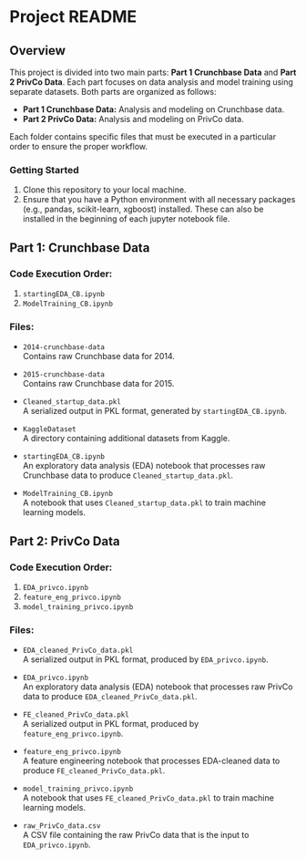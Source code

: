 # Project README

## Overview

This project is divided into two main parts: **Part 1 Crunchbase Data** and **Part 2 PrivCo Data**. Each part focuses on data analysis and model training using separate datasets. Both parts are organized as follows:

- **Part 1 Crunchbase Data:** Analysis and modeling on Crunchbase data.
- **Part 2 PrivCo Data:** Analysis and modeling on PrivCo data.

Each folder contains specific files that must be executed in a particular order to ensure the proper workflow.

### Getting Started

1. Clone this repository to your local machine.
2. Ensure that you have a Python environment with all necessary packages (e.g., pandas, scikit-learn, xgboost) installed. These can also be installed in the beginning of each jupyter notebook file. 

## Part 1: Crunchbase Data

### Code Execution Order:
1. `startingEDA_CB.ipynb`
2. `ModelTraining_CB.ipynb`

### Files:

- `2014-crunchbase-data`  
  Contains raw Crunchbase data for 2014.

- `2015-crunchbase-data`  
  Contains raw Crunchbase data for 2015.

- `Cleaned_startup_data.pkl`  
  A serialized output in PKL format, generated by `startingEDA_CB.ipynb`.

- `KaggleDataset`  
  A directory containing additional datasets from Kaggle.

- `startingEDA_CB.ipynb`  
  An exploratory data analysis (EDA) notebook that processes raw Crunchbase data to produce `Cleaned_startup_data.pkl`.

- `ModelTraining_CB.ipynb`  
  A notebook that uses `Cleaned_startup_data.pkl` to train machine learning models.

## Part 2: PrivCo Data

### Code Execution Order:
1. `EDA_privco.ipynb`
2. `feature_eng_privco.ipynb`
3. `model_training_privco.ipynb`

### Files:

- `EDA_cleaned_PrivCo_data.pkl`  
  A serialized output in PKL format, produced by `EDA_privco.ipynb`.

- `EDA_privco.ipynb`  
  An exploratory data analysis (EDA) notebook that processes raw PrivCo data to produce `EDA_cleaned_PrivCo_data.pkl`.

- `FE_cleaned_PrivCo_data.pkl`  
  A serialized output in PKL format, produced by `feature_eng_privco.ipynb`.

- `feature_eng_privco.ipynb`  
  A feature engineering notebook that processes EDA-cleaned data to produce `FE_cleaned_PrivCo_data.pkl`.

- `model_training_privco.ipynb`  
  A notebook that uses `FE_cleaned_PrivCo_data.pkl` to train machine learning models.

- `raw_PrivCo_data.csv`  
  A CSV file containing the raw PrivCo data that is the input to `EDA_privco.ipynb`.
